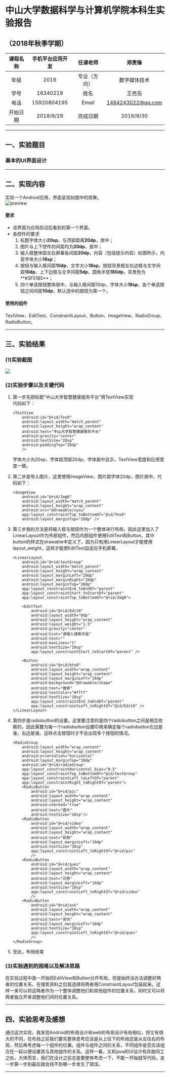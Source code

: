 # 中山大学数据科学与计算机学院本科生实验报告
## （2018年秋季学期）
| 课程名称 | 手机平台应用开发 | 任课老师 | 郑贵锋 |
| :------------: | :-------------: | :------------: | :-------------: |
| 年级 |2016  | 专业（方向） |数字媒体技术  |
| 学号 | 16340219 | 姓名 |王亮岛  |
| 电话 |  15920804195| Email | 1484243022@qq.com |
| 开始日期 | 2018/9/29 | 完成日期 |2018/9/30

---

## 一、实验题目
### 基本的UI界面设计

---

## 二、实现内容
实现一个Android应用，界面呈现如图中的效果。  
 ![preview](https://gitee.com/code_sysu/PersonalProject1/raw/master/manual/images/preview.jpg) 
#### 要求  
* 该界面为应用启动后看到的第一个界面。  
* 各控件的要求
   1. 标题字体大小**20sp**，与顶部距离**20dp**，居中；
   2. 图片与上下控件的间距均为**20dp**，居中；  
   3. 输入框整体距左右屏幕各间距**20dp**，内容（包括提示内容）如图所示，内容字体大小**18sp**；  
   4. 按钮与输入框间距**10dp**，文字大小**18sp**。按钮背景框左右边框与文字间距**10dp**，上下边框与文字间距**5dp**，圆角半径**180dp**，背景色为**#3F51B5**；  
   5. 四个单选按钮整体居中，与输入框间距10dp，字体大小**18sp**，各个单选按钮之间间距**10dp**，默认选中的按钮为第一个。

#### 使用的组件
TextView、EditText、ConstraintLayout、Button、ImageView、RadioGroup、RadioButton。 


---

## 三、实验结果
### (1)实验截图
![](https://img-blog.csdn.net/20181011223450385?watermark/2/text/aHR0cHM6Ly9ibG9nLmNzZG4ubmV0L2hlbGxvd2FuZ2xk/font/5a6L5L2T/fontsize/400/fill/I0JBQkFCMA==/dissolve/70)
  
### (2)实验步骤以及关键代码
1. 第一步先把标题“中山大学智慧健康服务平台”用TextView实现  
	代码如下：  

	```
	<TextView
        android:id="@+id/Tex0"
        android:layout_width="match_parent"
        android:layout_height="wrap_content"
        android:text="中山大学智慧健康服务平台"
        android:gravity="center"
        android:textSize="20sp"
        android:paddingTop="20dp"
        />
	```
	字体大小为20sp，字体距顶部20dp，字体居中显示，TextView宽度和应用宽度一致。
2. 第二步是导入图片，这里使用ImageView，图片距字体20dp，图片居中。代码如下：  

	```
	<ImageView
        android:id="@+id/Img0"
        android:layout_width="match_parent"
        android:layout_height="wrap_content"
        android:src="@drawable/sysu"
        app:layout_constraintTop_toBottomOf="@id/Tex0"
        android:layout_marginTop="20dp" />
	```
3. 第三步我的方法是将输入框与按钮作为一个整体进行布局，因此这里加入了LinearLayout作为外部组件，然后内部组件使用EditText和Button，其中button的样式在drawable中定义了。因为只有用LinearLayout才能使用layout_weight，这样才能使EditText自适应手机屏幕。  

	```
	<LinearLayout
        android:id="@+id/textGroup"
        android:layout_width="match_parent"
        android:layout_height="wrap_content"
        android:layout_marginLeft="20dp"
        android:layout_marginRight="20dp"
        android:layout_marginTop="20dp"
        app:layout_constraintEnd_toEndOf="parent"
        app:layout_constraintStart_toStartOf="parent"
        app:layout_constraintTop_toBottomOf="@+id/Img0">

        <EditText
            android:id="@+id/Edit0"
            android:layout_width="0dp"
            android:layout_height="wrap_content"
            android:layout_weight="1.5"
            android:gravity="center"
            android:hint="请输入搜索内容"
            android:text=""
            android:maxLines="1"
            android:textSize="18sp"
            app:layout_constraintStart_toStartOf="parent" />

        <Button
            android:id="@+id/btn0"
            android:layout_width="wrap_content"
            android:layout_height="wrap_content"
            android:layout_marginLeft="10dp"
            android:background="@drawable/shape"
            android:text="搜索"
            android:textColor="#ffff"
            android:textSize="18sp"
            app:layout_constraintEnd_toEndOf="parent"
            app:layout_constraintLeft_toRightOf="@id/Edit0" />
    </LinearLayout>
	```
4. 第四步是radiobutton的设置，这里要注意的是四个radiobutton之间是相互依赖的，因此需要为每一个radiobutton设置ID用来确定每个radiobutton左边是谁，右边是谁。这样点击按钮时才不会出现多个按钮的情况。  

	```
	<RadioGroup
        android:layout_width="wrap_content"
        android:layout_height="wrap_content"
        android:orientation="horizontal"
        android:layout_marginTop="10dp"
        android:id="@+id/radioGroup"
        app:layout_constraintHorizontal_bias="0.5"
        app:layout_constraintTop_toBottomOf="@id/textGroup"
        app:layout_constraintLeft_toLeftOf="parent"
        app:layout_constraintRight_toRightOf="parent">
        <RadioButton
            android:id="@+id/pic"
            android:layout_width="wrap_content"
            android:layout_height="wrap_content"
            android:checked="true"
            android:text="图片"
            android:textSize="18sp"/>
        <RadioButton
            android:id="@+id/video"
            android:layout_width="wrap_content"
            android:layout_height="wrap_content"
            android:text="视频"
            android:layout_marginLeft="10dp"
            android:textSize="18sp"
            app:layout_constraintLeft_toRightOf="@+id/pic"
            />
        <RadioButton
            android:id="@+id/ques"
            android:layout_width="wrap_content"
            android:layout_height="wrap_content"
            android:text="问答"
            android:layout_marginLeft="10dp"
            android:textSize="18sp"
            app:layout_constraintLeft_toRightOf="@+id/video"
            />
        <RadioButton
            android:id="@+id/ask"
            android:layout_width="wrap_content"
            android:layout_height="wrap_content"
            android:text="资讯"
            android:layout_marginLeft="10dp"
            android:textSize="18sp"
            app:layout_constraintLeft_toRightOf="@+id/ques"
            />
    </RadioGroup>
	```
5. 至此，布局结束

### (3)实验遇到的困难以及解决思路
在实验过程中我一开始将EditView和Button分开布局，但是始终没办法调整好两者的位置关系，在搜索资料之后我选择将两者用ConstraintLayout包装起来。这样一来可以将这两者作为一个整体调整他们和其他组件的位置关系，同时又可以将两者独立开来调整他们间的位置关系。
  
---

## 四、实验思考及感想
通过这次实验，我发现Android的布局设计和web的布局设计有些相似，但又有很大的不同，在布局之前我们要先整体思考应该是从上往下的布局还是从左往右的布局，然后再考虑每一个组件的位置，组件与组件之间的关系，不同组件是否应该组合在一起以便设置其与其他组件的关系。这样一看，又和java的UI设计有异曲同工之处。大体而言，我们在设计之前总是要整体考虑一下，不能一开始就写代码，走一步算一步到最后就会找不到哪一步发生了错误。

---

